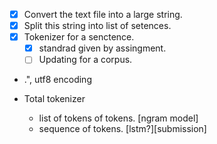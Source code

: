 - [x] Convert the text file into a large string.
- [x] Split this string into list of setences.
- [x] Tokenizer for a senctence.
    - [x] standrad given by assingment.
    - [ ] Updating for a corpus.
- .", utf8 encoding

- Total tokenizer
    - list of tokens of tokens. [ngram model]
    - sequence of tokens. [lstm?][submission]